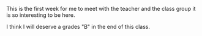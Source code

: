 This is the first week for me to meet with the teacher and the class group it is so interesting to be here.

I think I will deserve a grades "B" in the end of this class.
